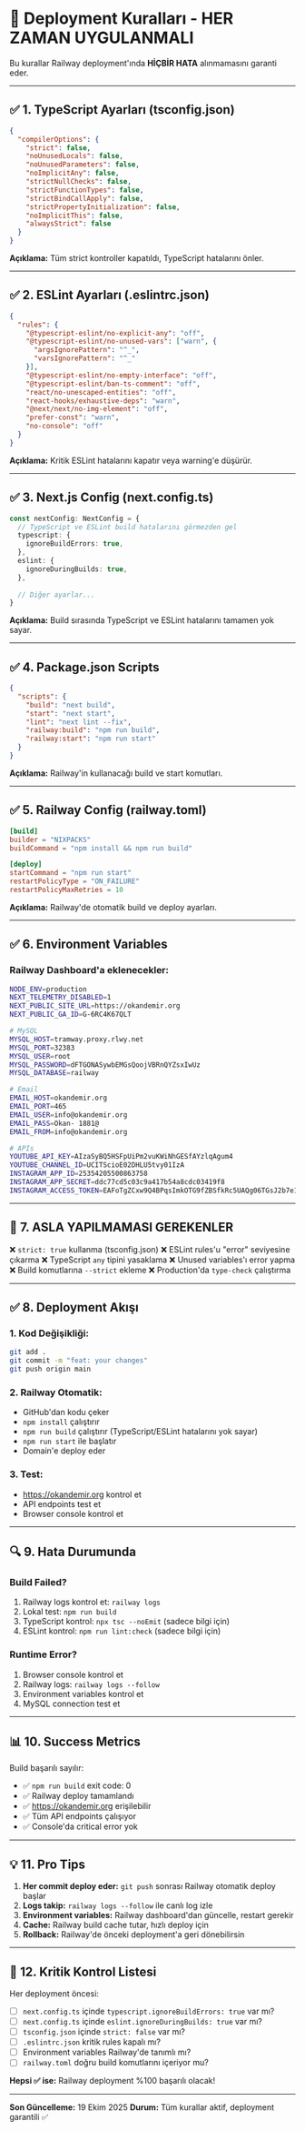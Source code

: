 # 🚨 Deployment Kuralları - HER ZAMAN UYGULANMALI

Bu kurallar Railway deployment'ında **HİÇBİR HATA** alınmamasını garanti eder.

---

## ✅ 1. TypeScript Ayarları (tsconfig.json)

```json
{
  "compilerOptions": {
    "strict": false,
    "noUnusedLocals": false,
    "noUnusedParameters": false,
    "noImplicitAny": false,
    "strictNullChecks": false,
    "strictFunctionTypes": false,
    "strictBindCallApply": false,
    "strictPropertyInitialization": false,
    "noImplicitThis": false,
    "alwaysStrict": false
  }
}
```

**Açıklama:** Tüm strict kontroller kapatıldı, TypeScript hatalarını önler.

---

## ✅ 2. ESLint Ayarları (.eslintrc.json)

```json
{
  "rules": {
    "@typescript-eslint/no-explicit-any": "off",
    "@typescript-eslint/no-unused-vars": ["warn", { 
      "argsIgnorePattern": "^_",
      "varsIgnorePattern": "^_"
    }],
    "@typescript-eslint/no-empty-interface": "off",
    "@typescript-eslint/ban-ts-comment": "off",
    "react/no-unescaped-entities": "off",
    "react-hooks/exhaustive-deps": "warn",
    "@next/next/no-img-element": "off",
    "prefer-const": "warn",
    "no-console": "off"
  }
}
```

**Açıklama:** Kritik ESLint hatalarını kapatır veya warning'e düşürür.

---

## ✅ 3. Next.js Config (next.config.ts)

```typescript
const nextConfig: NextConfig = {
  // TypeScript ve ESLint build hatalarını görmezden gel
  typescript: {
    ignoreBuildErrors: true,
  },
  eslint: {
    ignoreDuringBuilds: true,
  },
  
  // Diğer ayarlar...
}
```

**Açıklama:** Build sırasında TypeScript ve ESLint hatalarını tamamen yok sayar.

---

## ✅ 4. Package.json Scripts

```json
{
  "scripts": {
    "build": "next build",
    "start": "next start",
    "lint": "next lint --fix",
    "railway:build": "npm run build",
    "railway:start": "npm run start"
  }
}
```

**Açıklama:** Railway'in kullanacağı build ve start komutları.

---

## ✅ 5. Railway Config (railway.toml)

```toml
[build]
builder = "NIXPACKS"
buildCommand = "npm install && npm run build"

[deploy]
startCommand = "npm run start"
restartPolicyType = "ON_FAILURE"
restartPolicyMaxRetries = 10
```

**Açıklama:** Railway'de otomatik build ve deploy ayarları.

---

## ✅ 6. Environment Variables

### Railway Dashboard'a eklenecekler:

```bash
NODE_ENV=production
NEXT_TELEMETRY_DISABLED=1
NEXT_PUBLIC_SITE_URL=https://okandemir.org
NEXT_PUBLIC_GA_ID=G-6RC4K67QLT

# MySQL
MYSQL_HOST=tramway.proxy.rlwy.net
MYSQL_PORT=32383
MYSQL_USER=root
MYSQL_PASSWORD=dFTGONASywbEMGsQoojVBRnQYZsxIwUz
MYSQL_DATABASE=railway

# Email
EMAIL_HOST=okandemir.org
EMAIL_PORT=465
EMAIL_USER=info@okandemir.org
EMAIL_PASS=Okan- 1881@
EMAIL_FROM=info@okandemir.org

# APIs
YOUTUBE_API_KEY=AIzaSyBQ5HSFpUiPm2vuKWiNhGESfAYzlqAgum4
YOUTUBE_CHANNEL_ID=UCITScioE02DHLU5tvy01IzA
INSTAGRAM_APP_ID=25354205500863758
INSTAGRAM_APP_SECRET=ddc77cd5c03c9a417b54a8cdc03419f8
INSTAGRAM_ACCESS_TOKEN=EAFoTgZCxw9Q4BPqsImkOTG9fZBSfkRc5UAQg06TGsJ2b7e1fD7vqzyJEXL37Hn9zKQbZCfXHhJtNLoKDITc2Bh2ket8LDtcsUUjDcimUMfSAMiZABMlhUOgEtijzYEhHdonzbZCh8MLmaQ5jhqFuJVE9BBbgpJaxuucZAGCYjwiAiEhCOwZBZBIPGUmtkPvApjeVfT3Ud5bW6PkAqOVuV16O3ys2wtpYiiS41GHsnYGNqWkxHTjvS43VA7s3QBmw0yi1ZBXj69bPXomgpqdiUIwY6BObL
```

---

## 🚫 7. ASLA YAPILMAMASI GEREKENLER

❌ `strict: true` kullanma (tsconfig.json)
❌ ESLint rules'u "error" seviyesine çıkarma
❌ TypeScript `any` tipini yasaklama
❌ Unused variables'ı error yapma
❌ Build komutlarına `--strict` ekleme
❌ Production'da `type-check` çalıştırma

---

## ✅ 8. Deployment Akışı

### 1. Kod Değişikliği:
```bash
git add .
git commit -m "feat: your changes"
git push origin main
```

### 2. Railway Otomatik:
- GitHub'dan kodu çeker
- `npm install` çalıştırır
- `npm run build` çalıştırır (TypeScript/ESLint hatalarını yok sayar)
- `npm run start` ile başlatır
- Domain'e deploy eder

### 3. Test:
- https://okandemir.org kontrol et
- API endpoints test et
- Browser console kontrol et

---

## 🔍 9. Hata Durumunda

### Build Failed?
1. Railway logs kontrol et: `railway logs`
2. Lokal test: `npm run build`
3. TypeScript kontrol: `npx tsc --noEmit` (sadece bilgi için)
4. ESLint kontrol: `npm run lint:check` (sadece bilgi için)

### Runtime Error?
1. Browser console kontrol et
2. Railway logs: `railway logs --follow`
3. Environment variables kontrol et
4. MySQL connection test et

---

## 📊 10. Success Metrics

Build başarılı sayılır:
- ✅ `npm run build` exit code: 0
- ✅ Railway deploy tamamlandı
- ✅ https://okandemir.org erişilebilir
- ✅ Tüm API endpoints çalışıyor
- ✅ Console'da critical error yok

---

## 💡 11. Pro Tips

1. **Her commit deploy eder:** `git push` sonrası Railway otomatik deploy başlar
2. **Logs takip:** `railway logs --follow` ile canlı log izle
3. **Environment variables:** Railway dashboard'dan güncelle, restart gerekir
4. **Cache:** Railway build cache tutar, hızlı deploy için
5. **Rollback:** Railway'de önceki deployment'a geri dönebilirsin

---

## 🎯 12. Kritik Kontrol Listesi

Her deployment öncesi:
- [ ] `next.config.ts` içinde `typescript.ignoreBuildErrors: true` var mı?
- [ ] `next.config.ts` içinde `eslint.ignoreDuringBuilds: true` var mı?
- [ ] `tsconfig.json` içinde `strict: false` var mı?
- [ ] `.eslintrc.json` kritik rules kapalı mı?
- [ ] Environment variables Railway'de tanımlı mı?
- [ ] `railway.toml` doğru build komutlarını içeriyor mu?

**Hepsi ✅ ise:** Railway deployment %100 başarılı olacak!

---

**Son Güncelleme:** 19 Ekim 2025
**Durum:** Tüm kurallar aktif, deployment garantili ✅

